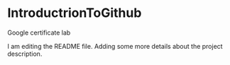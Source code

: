 # IntroductrionToGithub
Google certificate lab

I am editing the README file. Adding some more details about the project description.
